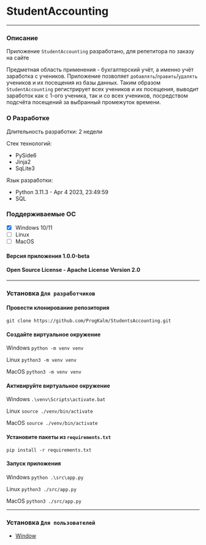# StudentAccounting

***

### Описание

Приложение `StudentAccounting` разработано, для репетитора по заказу на сайте []()

Предметная область применения - бухгалтерский учёт, а именно
учёт заработка с учеников. Приложение позволяет `добавлять`/`править`/`удалять` учеников и их посещения из базы данных.
Таким образом `StudentAccounting` регистрирует всех учеников и их посещения, выводит заработок как с 1-ого ученика, так
и со всех учеников, посредством подсчёта посещений за выбранный промежуток времени.

### О Разработке

Длительность разработки: 2 недели

Стек технологий:

* PySide6
* Jinja2
* SqLite3

Язык разработки:

* Python 3.11.3 - Apr 4 2023, 23:49:59
* SQL

### Поддерживаемые ОС

- [x] Windows 10/11
- [ ] Linux
- [ ] MacOS

#### Версия приложения 1.0.0-beta

#### Open Source License - Apache License Version 2.0

***

### Установка `Для разработчиков`

#### Провести клонирование репозитория

`git clone https://github.com/ProgKalm/StudentsAccounting.git`

#### Создайте виртуальное окружение

Windows `python -m venv venv`

Linux `python3 -m venv venv`

MacOS `python3 -m venv venv`

#### Активируйте виртуальное окружение

Windows `.\venv\Scripts\activate.bat`

Linux `source ./venv/bin/activate`

MacOS `source ./venv/bin/activate`

#### Установите пакеты из `requirements.txt`

`pip install -r requirements.txt`

#### Запуск приложения

Windows `python .\src\app.py`

Linux `python3 ./src/app.py`

MacOS `python3 ./src/app.py`

***

### Установка `Для пользователей`

* [Window](https://drive.google.com/file/d/1Uws98GR4m9xaY5C27e1td1tOjUG3kPu_/view?usp=sharing)